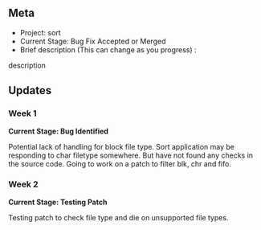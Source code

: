 ## Meta
* Project: sort
* Current Stage: Bug Fix Accepted or Merged
* Brief description (This can change as you progress) :

description


## Updates


### Week 1

**Current Stage: Bug Identified**

Potential lack of handling for block file type. Sort application may be responding to char filetype somewhere. But have not found any checks in the source code. Going to work on a patch to filter blk, chr and fifo.

### Week 2

**Current Stage: Testing Patch**

Testing patch to check file type and die on unsupported file types.
